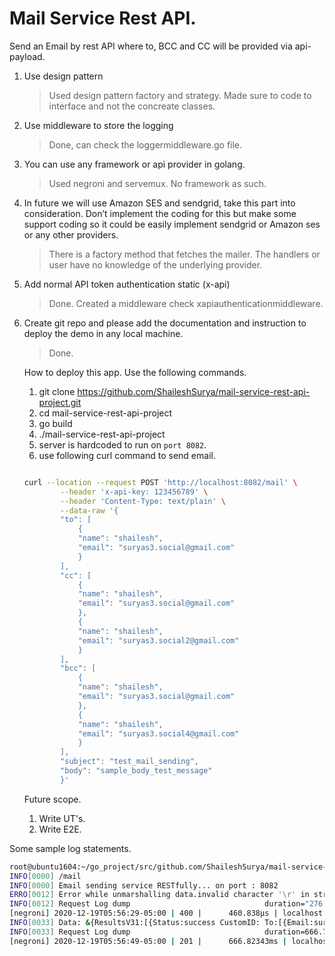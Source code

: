 # Mail Service Rest API. 

Send an Email by rest API where to, BCC and CC will be provided via api-payload. 

1. Use design pattern
    > Used design pattern factory and strategy. Made sure to code to interface and not the concreate classes. 

2. Use middleware to store the logging
    > Done, can check the loggermiddleware.go file. 

3. You can use any framework or api provider in golang.
    > Used negroni and servemux. No framework as such. 

4. In future we will use Amazon SES and sendgrid, take this part into consideration. Don’t
implement the coding for this but make some support coding so it could be easily
implement sendgrid or Amazon ses or any other providers.
    > There is a factory method that fetches the mailer. The handlers or user have no knowledge of the underlying provider. 

5. Add normal API token authentication static (x-api)
    > Done. Created a middleware check xapiauthenticationmiddleware. 

6. Create git repo and please add the documentation and instruction to deploy the demo in
any local machine.
    > Done. 

    How to deploy this app. Use the following commands. 

    1. git clone https://github.com/ShaileshSurya/mail-service-rest-api-project.git
    2. cd mail-service-rest-api-project
    3. go build
    4. ./mail-service-rest-api-project
    5. server is hardcoded to run on `port 8082`. 
    6. use following curl command to send email.

    ```bash
    
    curl --location --request POST 'http://localhost:8082/mail' \
            --header 'x-api-key: 123456789' \
            --header 'Content-Type: text/plain' \
            --data-raw '{
            "to": [
                {
                "name": "shailesh",
                "email": "suryas3.social@gmail.com"
                }
            ],
            "cc": [
                {
                "name": "shailesh",
                "email": "suryas3.social@gmail.com"
                },
                {
                "name": "shailesh",
                "email": "suryas3.social2@gmail.com"
                }
            ],
            "bcc": [
                {
                "name": "shailesh",
                "email": "suryas3.social@gmail.com"
                },
                {
                "name": "shailesh",
                "email": "suryas3.social4@gmail.com"
                }
            ],
            "subject": "test_mail_sending",
            "body": "sample_body_test_message"
            }'
    
    ```

    Future scope. 
    1. Write UT's. 
    2. Write E2E. 


Some sample log statements. 

```bash
root@ubuntu1604:~/go_project/src/github.com/ShaileshSurya/mail-service-rest-api-project# ./mail-service-rest-api-project
INFO[0000] /mail
INFO[0000] Email sending service RESTfully... on port : 8082
ERRO[0012] Error while unmarshalling data.invalid character '\r' in string literal
INFO[0012] Request Log dump                              duration="276.529µs" method=POST path=/mail status=400
[negroni] 2020-12-19T05:56:29-05:00 | 400 |      460.838µs | localhost:8082 | POST /mail
INFO[0033] Data: &{ResultsV31:[{Status:success CustomID: To:[{Email:suryas3.social@gmail.com MessageUUID:c3708070-5dd1-4ad9-b1f1-96008fac0083 MessageID:1152921510239503004 MessageHref:https://api.mailjet.com/v3/REST/message/1152921510239503004}] Cc:[{Email:suryas3.social@gmail.com MessageUUID:92de88fb-6aa6-40ab-80bb-2311d0dc036c MessageID:1152921510239503005 MessageHref:https://api.mailjet.com/v3/REST/message/1152921510239503005} {Email:suryas3.social2@gmail.com MessageUUID:e56c4f90-8b65-4a45-9fee-e18b146c4c9d MessageID:1152921510239503006 MessageHref:https://api.mailjet.com/v3/REST/message/1152921510239503006}] Bcc:[{Email:suryas3.social@gmail.com MessageUUID:51ee1e05-c06c-4585-bc1e-9dbc3c070cbe MessageID:1152921510239503007 MessageHref:https://api.mailjet.com/v3/REST/message/1152921510239503007} {Email:suryas3.social4@gmail.com MessageUUID:8497b6e1-979a-4c48-9baf-7f56b7eda8c6 MessageID:1152921510239503008 MessageHref:https://api.mailjet.com/v3/REST/message/1152921510239503008}]}]}
INFO[0033] Request Log dump                              duration=666.77805ms method=POST path=/mail status=201
[negroni] 2020-12-19T05:56:49-05:00 | 201 |      666.82343ms | localhost:8082 | POST /mail

```
